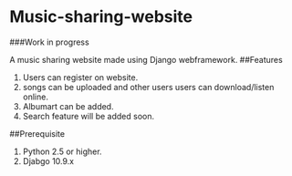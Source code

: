 # Music-sharing-website
###Work in progress

A music sharing website made using Django webframework.
##Features
1. Users can register on website.
2. songs can be uploaded and other users users can download/listen online.
3. Albumart can be added.
4. Search feature will be added soon.

##Prerequisite
1. Python 2.5 or higher.
2. Djabgo 10.9.x
